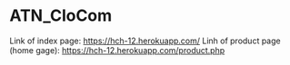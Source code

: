 # ATN_CloCom
Link of index page: https://hch-12.herokuapp.com/
Linh of product page (home gage): https://hch-12.herokuapp.com/product.php
